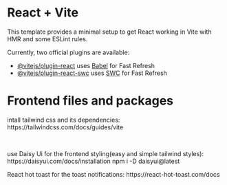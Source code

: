 # React + Vite

This template provides a minimal setup to get React working in Vite with HMR and some ESLint rules.

Currently, two official plugins are available:

- [@vitejs/plugin-react](https://github.com/vitejs/vite-plugin-react/blob/main/packages/plugin-react/README.md) uses [Babel](https://babeljs.io/) for Fast Refresh
- [@vitejs/plugin-react-swc](https://github.com/vitejs/vite-plugin-react-swc) uses [SWC](https://swc.rs/) for Fast Refresh

<h1>Frontend files and packages</h1>
<p>intall tailwind css and its dependencies: https://tailwindcss.com/docs/guides/vite</p>
<br>

<p>use Daisy Ui for the frontend styling(easy and simple tailwind styles): https://daisyui.com/docs/installation
npm i -D daisyui@latest
</p>

<p>React hot toast for the toast notifications: https://react-hot-toast.com/docs</p>
<br>
